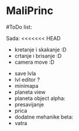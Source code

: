 # MaliPrinc

#ToDo list:

Sada:
<<<<<<< HEAD
  + kretanje i skakanje :D
  + crtanje i brisanje :D
  + camera move :D
  - save lvla
  - lvl editor ?
  - minimapa
  - planeta view
  - planeta object
alpha:
  - presavijanje
  - prica
  - dodatne mehanike
beta:
- vatra
